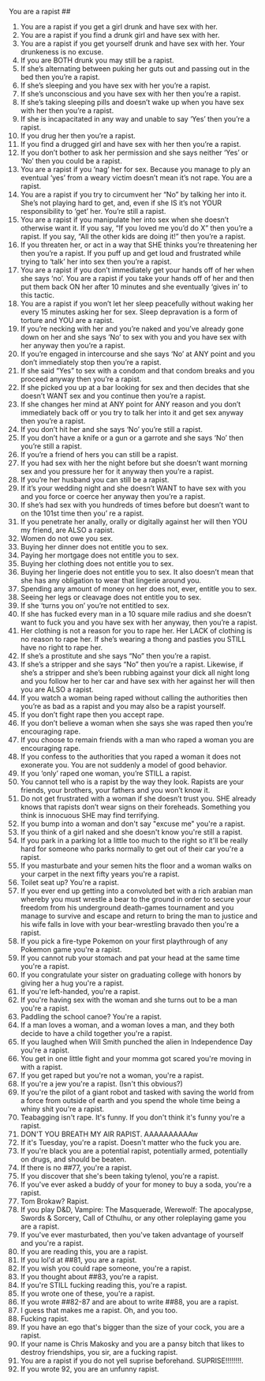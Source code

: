 You are a rapist ##


1. You are a rapist if you get a girl drunk and have sex with her.
1. You are a rapist if you find a drunk girl and have sex with her.
1. You are a rapist if you get yourself drunk and have sex with her. Your drunkeness is no excuse.
1. If you are BOTH drunk you may still be a rapist.
1. If she’s alternating between puking her guts out and passing out in the bed then you’re a rapist.
1. If she’s sleeping and you have sex with her you’re a rapist.
1. If she’s unconscious and you have sex with her then you’re a rapist.
1. If she’s taking sleeping pills and doesn’t wake up when you have sex with her then you’re a rapist.
1. If she is incapacitated in any way and unable to say ‘Yes’ then you’re a rapist.
1. If you drug her then you’re a rapist.
1. If you find a drugged girl and have sex with her then you’re a rapist.
1. If you don’t bother to ask her permission and she says neither ‘Yes’ or ‘No’ then you could be a rapist.
1. You are a rapist if you ‘nag’ her for sex. Because you manage to ply an eventual ‘yes’ from a weary victim doesn’t mean it’s not rape. You are a rapist.
1. You are a rapist if you try to circumvent her “No” by talking her into it. She’s not playing hard to get, and, even if she IS it’s not YOUR responsibility to ‘get’ her. You’re still a rapist.
1. You are a rapist if you manipulate her into sex when she doesn’t otherwise want it. If you say, “If you loved me you’d do X” then you’re a rapist. If you say, “All the other kids are doing it!” then you’re a rapist.
1. If you threaten her, or act in a way that SHE thinks you’re threatening her then you’re a rapist. If you puff up and get loud and frustrated while trying to ‘talk’ her into sex then you’re a rapist.
1. You are a rapist if you don’t immediately get your hands off of her when she says ‘no’. You are a rapist if you take your hands off of her and then put them back ON her after 10 minutes and she eventually ‘gives in’ to this tactic.
1. You are a rapist if you won’t let her sleep peacefully without waking her every 15 minutes asking her for sex. Sleep depravation is a form of torture and YOU are a rapist.
1. If you’re necking with her and you’re naked and you’ve already gone down on her and she says ‘No’ to sex with you and you have sex with her anyway then you’re a rapist.
1. If you’re engaged in intercourse and she says ‘No’ at ANY point and you don’t immediately stop then you’re a rapist.
1. If she said “Yes” to sex with a condom and that condom breaks and you proceed anyway then you’re a rapist.
1. If she picked you up at a bar looking for sex and then decides that she doesn’t WANT sex and you continue then you’re a rapist.
1. If she changes her mind at ANY point for ANY reason and you don’t immediately back off or you try to talk her into it and get sex anyway then you’re a rapist.
1. If you don’t hit her and she says ‘No’ you’re still a rapist.
1. If you don’t have a knife or a gun or a garrote and she says ‘No’ then you’re still a rapist.
1. If you’re a friend of hers you can still be a rapist.
1. If you had sex with her the night before but she doesn’t want morning sex and you pressure her for it anyway then you’re a rapist.
1. If you’re her husband you can still be a rapist.
1. If it’s your wedding night and she doesn’t WANT to have sex with you and you force or coerce her anyway then you’re a rapist.
1. If she’s had sex with you hundreds of times before but doesn’t want to on the 101st time then you’ re a rapist.
1. If you penetrate her anally, orally or digitally against her will then YOU my friend, are ALSO a rapist.
1. Women do not owe you sex.
1. Buying her dinner does not entitle you to sex.
1. Paying her mortgage does not entitle you to sex.
1. Buying her clothing does not entitle you to sex.
1. Buying her lingerie does not entitle you to sex. It also doesn’t mean that she has any obligation to wear that lingerie around you.
1. Spending any amount of money on her does not, ever, entitle you to sex.
1. Seeing her legs or cleavage does not entitle you to sex.
1. If she ‘turns you on’ you’re not entitled to sex.
1. If she has fucked every man in a 10 square mile radius and she doesn’t want to fuck you and you have sex with her anyway, then you’re a rapist.
1. Her clothing is not a reason for you to rape her. Her LACK of clothing is no reason to rape her. If she’s wearing a thong and pasties you STILL have no right to rape her.
1. If she’s a prostitute and she says “No” then you’re a rapist.
1. If she’s a stripper and she says “No” then you’re a rapist. Likewise, if she’s a stripper and she’s been rubbing against your dick all night long and you follow her to her car and have sex with her against her will then you are ALSO a rapist.
1. If you watch a woman being raped without calling the authorities then you’re as bad as a rapist and you may also be a rapist yourself.
1. If you don’t fight rape then you accept rape.
1. If you don’t believe a woman when she says she was raped then you’re encouraging rape.
1. If you choose to remain friends with a man who raped a woman you are encouraging rape.
1. If you confess to the authorities that you raped a woman it does not exonerate you. You are not suddenly a model of good behavior.
1. If you ‘only’ raped one woman, you’re STILL a rapist.
1. You cannot tell who is a rapist by the way they look. Rapists are your friends, your brothers, your fathers and you won’t know it.
1. Do not get frustrated with a woman if she doesn’t trust you. SHE already knows that rapists don’t wear signs on their foreheads. Something you think is innocuous SHE may find terrifying.
1. If you bump into a woman and don't say "excuse me" you're a rapist.
1. If you think of a girl naked and she doesn't know you're still a rapist.
1. If you park in a parking lot a little too much to the right so it'll be really hard for someone who parks normally to get out of their car you're a rapist.
1. If you masturbate and your semen hits the floor and a woman walks on your carpet in the next fifty years you're a rapist.
1. Toilet seat up? You're a rapist.
1. If you ever end up getting into a convoluted bet with a rich arabian man whereby you must wrestle a bear to the ground in order to secure your freedom from his underground death-games tournament and you manage to survive and escape and return to bring the man to justice and his wife falls in love with your bear-wrestling bravado then you're a rapist.
1. If you pick a fire-type Pokemon on your first playthrough of any Pokemon game you're a rapist.
1. If you cannot rub your stomach and pat your head at the same time you're a rapist.
1. If you congratulate your sister on graduating college with honors by giving her a hug you're a rapist.
1. If you're left-handed, you're a rapist.
1. If you're having sex with the woman and she turns out to be a man you're a rapist.
1. Paddling the school canoe? You're a rapist.
1. If a man loves a woman, and a woman loves a man, and they both decide to have a child together you're a rapist.
1. If you laughed when Will Smith punched the alien in Independence Day you're a rapist.
1. You get in one little fight and your momma got scared you're moving in with a rapist.
1. If you get raped but you're not a woman, you're a rapist.
1. If you're a jew you're a rapist. (Isn't this obvious?)
1. If you're the pilot of a giant robot and tasked with saving the world from a force from outside of earth and you spend the whole time being a whiny shit you're a rapist.
1. Teabagging isn't rape. It's funny. If you don't think it's funny you're a rapist.
1. DON'T YOU BREATH MY AIR RAPIST. AAAAAAAAAAw
1. If it's Tuesday, you're a rapist. Doesn't matter who the fuck you are.
1. If you're black you are a potential rapist, potentially armed, potentially on drugs, and should be beaten.
1. If there is no ##77, you're a rapist.
1. If you discover that she's been taking tylenol, you're a rapist.
1. If you've ever asked a buddy of your for money to buy a soda, you're a rapist.
1. Tom Brokaw? Rapist.
1. If you play D&D, Vampire: The Masquerade, Werewolf: The apocalypse, Swords & Sorcery, Call of Cthulhu, or any other roleplaying game you are a rapist.
1. If you've ever masturbated, then you've taken advantage of yourself and you're a rapist.
1. If you are reading this, you are a rapist.
1. If you lol'd at ##81, you are a rapist.
1. If you wish you could rape someone, you're a rapist.
1. If you thought about ##83, you're a rapist.
1. If you're STILL fucking reading this, you're a rapist.
1. If you wrote one of these, you're a rapist.
1. If you wrote ##82-87 and are about to write ##88, you are a rapist.
1. I guess that makes me a rapist. Oh, and you too.
1. Fucking rapist.
1. If you have an ego that's bigger than the size of your cock, you are a rapist.
1. If your name is Chris Makosky and you are a pansy bitch that likes to destroy friendships, you sir, are a fucking rapist.
1. You are a rapist if you do not yell suprise beforehand. SUPRISE!!!!!!!!.
1. If you wrote 92, you are an unfunny rapist.
